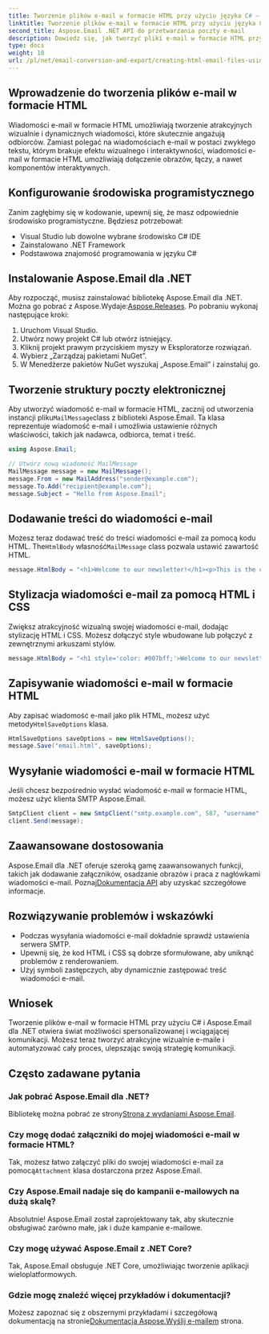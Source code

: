 ```yaml
---
title: Tworzenie plików e-mail w formacie HTML przy użyciu języka C# — zapisz jako HTML
linktitle: Tworzenie plików e-mail w formacie HTML przy użyciu języka C# — zapisz jako HTML
second_title: Aspose.Email .NET API do przetwarzania poczty e-mail
description: Dowiedz się, jak tworzyć pliki e-mail w formacie HTML przy użyciu C# i Aspose.Email dla .NET. Przewodnik krok po kroku z kodem źródłowym umożliwiający bezproblemową personalizację poczty e-mail.
type: docs
weight: 18
url: /pl/net/email-conversion-and-export/creating-html-email-files-using-csharp-save-as-html/
---
```


## Wprowadzenie do tworzenia plików e-mail w formacie HTML

Wiadomości e-mail w formacie HTML umożliwiają tworzenie atrakcyjnych wizualnie i dynamicznych wiadomości, które skutecznie angażują odbiorców. Zamiast polegać na wiadomościach e-mail w postaci zwykłego tekstu, którym brakuje efektu wizualnego i interaktywności, wiadomości e-mail w formacie HTML umożliwiają dołączenie obrazów, łączy, a nawet komponentów interaktywnych.

## Konfigurowanie środowiska programistycznego

Zanim zagłębimy się w kodowanie, upewnij się, że masz odpowiednie środowisko programistyczne. Będziesz potrzebował:

- Visual Studio lub dowolne wybrane środowisko C# IDE
- Zainstalowano .NET Framework
- Podstawowa znajomość programowania w języku C#

## Instalowanie Aspose.Email dla .NET

 Aby rozpocząć, musisz zainstalować bibliotekę Aspose.Email dla .NET. Można go pobrać z Aspose.Wydaje:[Aspose.Releases](https://releases.aspose.com/email/net/). Po pobraniu wykonaj następujące kroki:

1. Uruchom Visual Studio.
2. Utwórz nowy projekt C# lub otwórz istniejący.
3. Kliknij projekt prawym przyciskiem myszy w Eksploratorze rozwiązań.
4. Wybierz „Zarządzaj pakietami NuGet”.
5. W Menedżerze pakietów NuGet wyszukaj „Aspose.Email” i zainstaluj go.

## Tworzenie struktury poczty elektronicznej

 Aby utworzyć wiadomość e-mail w formacie HTML, zacznij od utworzenia instancji pliku`MailMessage`class z biblioteki Aspose.Email. Ta klasa reprezentuje wiadomość e-mail i umożliwia ustawienie różnych właściwości, takich jak nadawca, odbiorca, temat i treść.

```csharp
using Aspose.Email;

// Utwórz nową wiadomość MailMessage
MailMessage message = new MailMessage();
message.From = new MailAddress("sender@example.com");
message.To.Add("recipient@example.com");
message.Subject = "Hello from Aspose.Email";
```

## Dodawanie treści do wiadomości e-mail

 Możesz teraz dodawać treść do treści wiadomości e-mail za pomocą kodu HTML. The`HtmlBody` własność`MailMessage` class pozwala ustawić zawartość HTML.

```csharp
message.HtmlBody = "<h1>Welcome to our newsletter!</h1><p>This is the content of our email.</p>";
```

## Stylizacja wiadomości e-mail za pomocą HTML i CSS

Zwiększ atrakcyjność wizualną swojej wiadomości e-mail, dodając stylizację HTML i CSS. Możesz dołączyć style wbudowane lub połączyć z zewnętrznymi arkuszami stylów.

```csharp
message.HtmlBody = "<h1 style='color: #007bff;'>Welcome to our newsletter!</h1><p style='font-size: 16px;'>This is the content of our email.</p>";
```

## Zapisywanie wiadomości e-mail w formacie HTML

 Aby zapisać wiadomość e-mail jako plik HTML, możesz użyć metody`HtmlSaveOptions` klasa.

```csharp
HtmlSaveOptions saveOptions = new HtmlSaveOptions();
message.Save("email.html", saveOptions);
```

## Wysyłanie wiadomości e-mail w formacie HTML

Jeśli chcesz bezpośrednio wysłać wiadomość e-mail w formacie HTML, możesz użyć klienta SMTP Aspose.Email.

```csharp
SmtpClient client = new SmtpClient("smtp.example.com", 587, "username", "password");
client.Send(message);
```

## Zaawansowane dostosowania

 Aspose.Email dla .NET oferuje szeroką gamę zaawansowanych funkcji, takich jak dodawanie załączników, osadzanie obrazów i praca z nagłówkami wiadomości e-mail. Poznaj[Dokumentacja API](https://reference.aspose.com/email/net) aby uzyskać szczegółowe informacje.

## Rozwiązywanie problemów i wskazówki

- Podczas wysyłania wiadomości e-mail dokładnie sprawdź ustawienia serwera SMTP.
- Upewnij się, że kod HTML i CSS są dobrze sformułowane, aby uniknąć problemów z renderowaniem.
- Użyj symboli zastępczych, aby dynamicznie zastępować treść wiadomości e-mail.

## Wniosek

Tworzenie plików e-mail w formacie HTML przy użyciu C# i Aspose.Email dla .NET otwiera świat możliwości spersonalizowanej i wciągającej komunikacji. Możesz teraz tworzyć atrakcyjne wizualnie e-maile i automatyzować cały proces, ulepszając swoją strategię komunikacji.

## Często zadawane pytania

### Jak pobrać Aspose.Email dla .NET?

 Bibliotekę można pobrać ze strony[Strona z wydaniami Aspose.Email](https://releases.aspose.com/email/net).

### Czy mogę dodać załączniki do mojej wiadomości e-mail w formacie HTML?

 Tak, możesz łatwo załączyć pliki do swojej wiadomości e-mail za pomocą`Attachment` klasa dostarczona przez Aspose.Email.

### Czy Aspose.Email nadaje się do kampanii e-mailowych na dużą skalę?

Absolutnie! Aspose.Email został zaprojektowany tak, aby skutecznie obsługiwać zarówno małe, jak i duże kampanie e-mailowe.

### Czy mogę używać Aspose.Email z .NET Core?

Tak, Aspose.Email obsługuje .NET Core, umożliwiając tworzenie aplikacji wieloplatformowych.

### Gdzie mogę znaleźć więcej przykładów i dokumentacji?

 Możesz zapoznać się z obszernymi przykładami i szczegółową dokumentacją na stronie[Dokumentacja Aspose.Wyślij e-mailem](https://reference.aspose.com/email/net) strona.